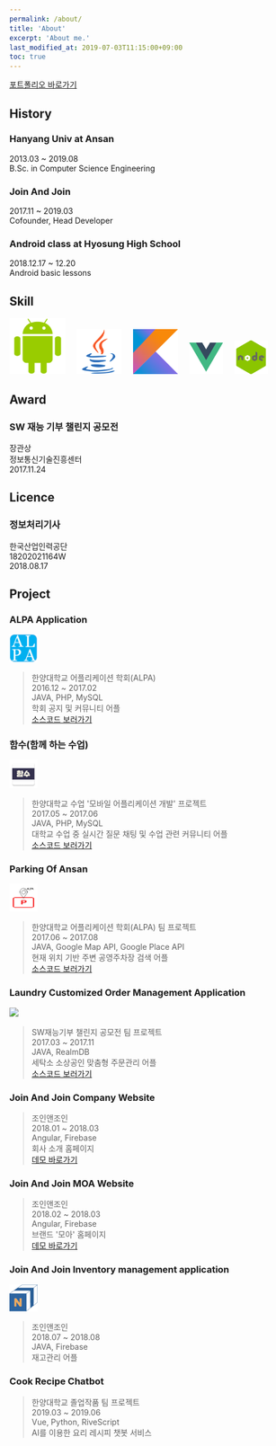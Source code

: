 ```yaml
---
permalink: /about/
title: 'About'
excerpt: 'About me.'
last_modified_at: 2019-07-03T11:15:00+09:00
toc: true
---
```


[포트폴리오 바로가기][portfolio]

## History

### Hanyang Univ at Ansan

2013.03 ~ 2019.08  
B.Sc. in Computer Science Engineering

### Join And Join

2017.11 ~ 2019.03  
Cofounder, Head Developer

### Android class at Hyosung High School

2018.12.17 ~ 12.20  
Android basic lessons

## Skill

<img src="../assets/about/android.png" style="width: 100px; margin-right: 16px">
<img src="../assets/about/java.png" style="width: 80px; margin-right: 16px">
<img src="../assets/about/kotlin.png" style="width: 80px; margin-right: 16px">
<img src="../assets/about/vue.png" style="width: 60px; margin-right: 16px">
<img src="../assets/about/nodejs.png" style="width: 60px">

## Award

### SW 재능 기부 챌린지 공모전

장관상  
정보통신기술진흥센터  
2017.11.24

## Licence

### 정보처리기사

한국산업인력공단  
18202021164W  
2018.08.17

## Project

### ALPA Application

<img src="https://raw.githubusercontent.com/ParkBeomMin/project_alpa/master/%EA%B7%B8%EB%A6%BC1.png" style="width: 50px">

> 한양대학교 어플리케이션 학회(ALPA)  
> 2016.12 ~ 2017.02  
> JAVA, PHP, MySQL  
> 학회 공지 및 커뮤니티 어플  
> [소스코드 보러가기][alpa-url]

### 함수(함께 하는 수업)

<img src="https://raw.githubusercontent.com/ParkBeomMin/TogetherClass/master/app/src/main/res/mipmap-hdpi/ic_launcher.png" style="width: 50px">

> 한양대학교 수업 '모바일 어플리케이션 개발' 프로젝트  
> 2017.05 ~ 2017.06  
> JAVA, PHP, MySQL  
> 대학교 수업 중 실시간 질문 채팅 및 수업 관련 커뮤니티 어플  
> [소스코드 보러가기][together-class-url]

### Parking Of Ansan

<img src="https://raw.githubusercontent.com/ParkBeomMin/ParkingOfAnsan/master/app/src/main/res/drawable/logo.png" style="width: 50px">

> 한양대학교 어플리케이션 학회(ALPA) 팀 프로젝트  
> 2017.06 ~ 2017.08  
> JAVA, Google Map API, Google Place API  
> 현재 위치 기반 주변 공영주차장 검색 어플  
> [소스코드 보러가기][parking-of-ansan-url]

### Laundry Customized Order Management Application

<img src="https://raw.githubusercontent.com/jisung0920/Darimi/master/app/src/main/res/drawable/logo.png" style="width: 50px">

> SW재능기부 챌린지 공모전 팀 프로젝트  
> 2017.03 ~ 2017.11  
> JAVA, RealmDB  
> 세탁소 소상공인 맞춤형 주문관리 어플  
> [소스코드 보러가기][sosang-url]

### Join And Join Company Website

> 조인앤조인  
> 2018.01 ~ 2018.03  
> Angular, Firebase  
> 회사 소개 홈페이지  
> [데모 바로가기][join-company-url]

### Join And Join MOA Website

> 조인앤조인  
> 2018.02 ~ 2018.03  
> Angular, Firebase  
> 브랜드 '모아' 홈페이지  
> [데모 바로가기][join-moa-url]

### Join And Join Inventory management application

<img src="../assets/about/stock_manager_logo.png" style="width: 50px">

> 조인앤조인  
> 2018.07 ~ 2018.08  
> JAVA, Firebase  
> 재고관리 어플

### Cook Recipe Chatbot

> 한양대학교 졸업작품 팀 프로젝트  
> 2019.03 ~ 2019.06  
> Vue, Python, RiveScript  
> AI를 이용한 요리 레시피 챗봇 서비스

[portfolio]: https://parkbeommin.github.io/portfolio/
[alpa-url]: https://github.com/ParkBeomMin/project_alpa
[together-class-url]: https://github.com/ParkBeomMin/TogetherClass
[parking-of-ansan-url]: https://github.com/ParkBeomMin/ParkingOfAnsan
[sosang-url]: https://github.com/jisung0920/Darimi
[join-company-url]: https://joinandjoin-69f3b.firebaseapp.com/
[join-moa-url]: https://m-o-a-5e4e9.firebaseapp.com/
